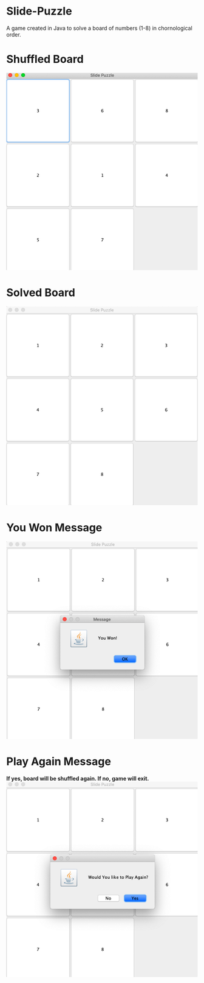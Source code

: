 # Slide-Puzzle
A game created in Java to solve a board of numbers (1-8) in chornological order. 
# Shuffled Board
![](https://github.com/zkhan33/Slide-Puzzle/blob/master/Images/ShuffledBoard.png)
# Solved Board
![](https://github.com/zkhan33/Slide-Puzzle/blob/master/Images/SolvedBoard.png)
# You Won Message
![](https://github.com/zkhan33/Slide-Puzzle/blob/master/Images/YouWon.png)
# Play Again Message
**If yes, board will be shuffled again. If no, game will exit.**
![](https://github.com/zkhan33/Slide-Puzzle/blob/master/Images/PlayAgain.png)

